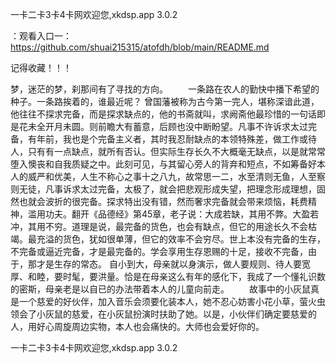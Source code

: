 一卡二卡3卡4卡网欢迎您,xkdsp.app 3.0.2

：观看入口一：https://github.com/shuai215315/atofdh/blob/main/README.md


记得收藏！！！



梦，迷茫的梦，刹那间有了寻找的方向。
　　一条路在农人的勤快中播下希望的种子。一条路挨着的，谁最近呢？
曾国藩被称为古今第一完人，堪称深谙此道，他往往不探求完备，而是探求缺点的，他的书斋就叫，求阙斋他最珍惜的一句话即是花未全开月未圆。则前瞻大有蓄意，后顾也没中断盼望。凡事不许诉求太过完备，有年前，我也是个完备主义者，其时我忍耐缺点的本领特殊差，做工作或待人，只有有一点缺点，就所有否认。但实际生存长久不大概毫无缺点，以是就常常堕入懊丧和自我质疑之中。此刻可见，与其留心旁人的背弃和短点，不如筹备好本人的威严和优美，人生不称心之事十之八九，故常思一二，水至清则无鱼，人至察则无徒，凡事诉求太过完备，太极了，就会把悲观形成失望，把理念形成理想，固然也就会波折的很完备。探求特出没有错，然而奢求完备就会带来烦恼，耗费精神，滥用功夫。翻开《品德经》第45章，老子说：大成若缺，其用不弊。大盈若冲，其用不穷。道理是说，最完备的货色，也会有缺点，但它的用途长久不会枯竭。最充溢的货色，犹如很单薄，但它的效率不会穷尽。世上本没有完备的生存，不完备或逼近完备，才是最完备的。学会享用生存恩赐的十足，接收不完备，由于，那才是生存的常态。
自小到大，母亲就以身演示，做人要规则、待人要宽厚、和睦，要时髦，要洪量。恰是在母亲这么有年的感化下，我成了一个懂礼识数的密斯，母亲老是以自已的办法带着本人的儿童向前走。
　　故事中的小灰鼠真是一个慈爱的好伙伴，加入音乐会须要化装本人，她不忍心妨害小花小草，萤火虫领会了小灰鼠的慈爱，在小灰鼠扮演时扶助了她。以是，小伙伴们确定要慈爱的人，用好心周旋周边实物，本人也会痛快的。大师也会爱好你的。







一卡二卡3卡4卡网欢迎您,xkdsp.app 3.0.2

